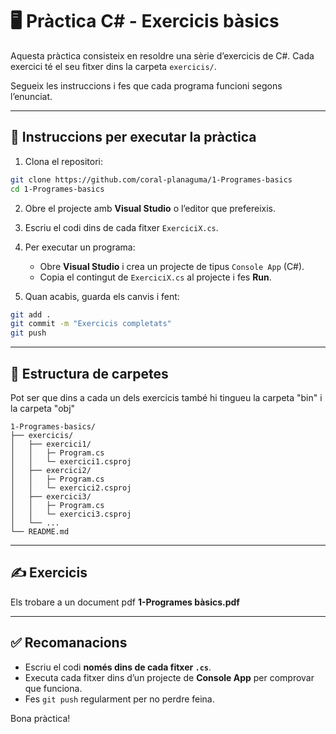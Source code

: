 # 🖥️ Pràctica C# - Exercicis bàsics

Aquesta pràctica consisteix en resoldre una sèrie d’exercicis de C#. Cada exercici té el seu fitxer dins la carpeta `exercicis/`.  

Segueix les instruccions i fes que cada programa funcioni segons l’enunciat.  

---

## 📌 Instruccions per executar la pràctica
1. Clona el repositori:
```bash
git clone https://github.com/coral-planaguma/1-Programes-basics
cd 1-Programes-basics
````

2. Obre el projecte amb **Visual Studio** o l’editor que prefereixis.
3. Escriu el codi dins de cada fitxer `ExerciciX.cs`.
4. Per executar un programa:

   * Obre **Visual Studio** i crea un projecte de tipus `Console App` (C#).
   * Copia el contingut de `ExerciciX.cs` al projecte i fes **Run**.
5. Quan acabis, guarda els canvis i fent:

```bash
git add .
git commit -m "Exercicis completats"
git push
```

---

## 📂 Estructura de carpetes
Pot ser que dins a cada un dels exercicis també hi tingueu la carpeta "bin" i la carpeta "obj"
```
1-Programes-basics/
├── exercicis/
│   ├── exercici1/
│   │   ├─ Program.cs
│   │   └─ exercici1.csproj
│   ├── exercici2/
│   │   ├─ Program.cs
│   │   └─ exercici2.csproj
│   ├── exercici3/
│   │   ├─ Program.cs
│   │   └─ exercici3.csproj
│   └── ...
└── README.md
```

---

## ✍️ Exercicis

Els trobare a un document pdf **1-Programes bàsics.pdf**

---

## ✅ Recomanacions

* Escriu el codi **només dins de cada fitxer `.cs`**.
* Executa cada fitxer dins d’un projecte de **Console App** per comprovar que funciona.
* Fes `git push` regularment per no perdre feina.

Bona pràctica!
